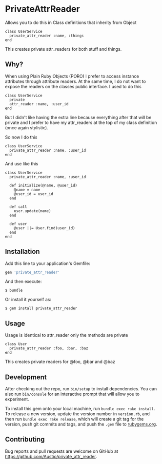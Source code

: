 # PrivateAttrReader

Allows you to do this in Class definitions that inherity from Object

```
class UserService
  private_attr_reader :name, :things
end
```

This creates private attr_readers for both stuff and things.  

## Why?

When using Plain Ruby Objects (PORO) I prefer to access instance attributes through attribute readers.  At the same time, I  do not want to expose the readers on the classes public interface.  I used to do this

```
class UserService
  private
  attr_reader :name, :user_id
end
```

But I didn't like having the extra line because everything after that will be private and I prefer to have my attr_readers at the top of my class definition (once again stylistic).

So now I do this

```
class UserService
  private_attr_reader :name, :user_id
end
```

And use like this


```
class UserService
  private_attr_reader :name, :user_id
  
  def initialize(@name, @user_id)
    @name = name
    @user_id = user_id
  end
  
  def call
    user.update(name)
  end
  
  def user
    @user ||= User.find(user_id)
  end
end
```

## Installation

Add this line to your application's Gemfile:

```ruby
gem 'private_attr_reader'
```

And then execute:

    $ bundle

Or install it yourself as:

    $ gem install private_attr_reader

## Usage

Usage is identical to attr_reader only the methods are private

```
class User
  private_attr_reader :foo, :bar, :baz
end
```

This creates private readers for @foo, @bar and @baz

## Development

After checking out the repo, run `bin/setup` to install dependencies. You can also run `bin/console` for an interactive prompt that will allow you to experiment.

To install this gem onto your local machine, run `bundle exec rake install`. To release a new version, update the version number in `version.rb`, and then run `bundle exec rake release`, which will create a git tag for the version, push git commits and tags, and push the `.gem` file to [rubygems.org](https://rubygems.org).

## Contributing

Bug reports and pull requests are welcome on GitHub at https://github.com/Austio/private_attr_reader.

